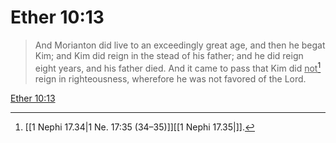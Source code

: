 # Ether 10:13

> And Morianton did live to an exceedingly great age, and then he begat Kim; and Kim did reign in the stead of his father; and he did reign eight years, and his father died. And it came to pass that Kim did <u>not</u>[^a] reign in righteousness, wherefore he was not favored of the Lord.

[Ether 10:13](https://www.churchofjesuschrist.org/study/scriptures/bofm/ether/10?lang=eng&id=p13#p13)


[^a]: [[1 Nephi 17.34|1 Ne. 17:35 (34–35)]][[1 Nephi 17.35|]].  
